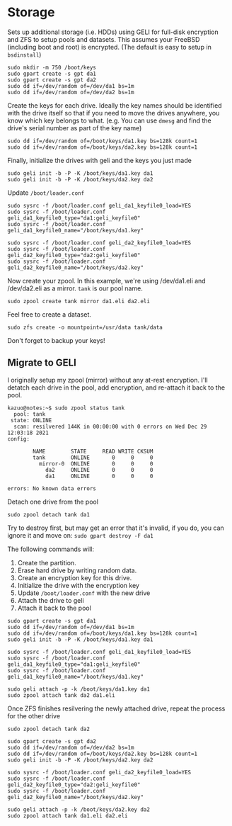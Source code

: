 # Storage

Sets up additional storage (i.e. HDDs) using GELI for full-disk encryption and ZFS 
to setup pools and datasets. This assumes your FreeBSD (including boot and root) is
encrypted. (The default is easy to setup in `bsdinstall`)

```
sudo mkdir -m 750 /boot/keys
sudo gpart create -s gpt da1
sudo gpart create -s gpt da2
sudo dd if=/dev/random of=/dev/da1 bs=1m
sudo dd if=/dev/random of=/dev/da2 bs=1m
```

Create the keys for each drive. Ideally the key names should be identified with the 
drive itself so that if you need to move the drives anywhere, you know which key
belongs to what. (e.g. You can use `dmesg` and find the drive's serial number as part
of the key name)

```
sudo dd if=/dev/random of=/boot/keys/da1.key bs=128k count=1
sudo dd if=/dev/random of=/boot/keys/da2.key bs=128k count=1
```

Finally, initialize the drives with geli and the keys you just made

```
sudo geli init -b -P -K /boot/keys/da1.key da1
sudo geli init -b -P -K /boot/keys/da2.key da2
```

Update `/boot/loader.conf`
```
sudo sysrc -f /boot/loader.conf geli_da1_keyfile0_load=YES
sudo sysrc -f /boot/loader.conf geli_da1_keyfile0_type="da1:geli_keyfile0"
sudo sysrc -f /boot/loader.conf geli_da1_keyfile0_name="/boot/keys/da1.key"

sudo sysrc -f /boot/loader.conf geli_da2_keyfile0_load=YES
sudo sysrc -f /boot/loader.conf geli_da2_keyfile0_type="da2:geli_keyfile0"
sudo sysrc -f /boot/loader.conf geli_da2_keyfile0_name="/boot/keys/da2.key"
```

Now create your zpool. In this example, we're using /dev/da1.eli and /dev/da2.eli
as a mirror. `tank` is our pool name.

```
sudo zpool create tank mirror da1.eli da2.eli
```

Feel free to create a dataset.

```
sudo zfs create -o mountpoint=/usr/data tank/data
```

Don't forget to backup your keys!

## Migrate to GELI
I originally setup my zpool (mirror) without any at-rest encryption. I'll detatch each drive in the pool, add encryption, and re-attach it back to the pool.

```
kazuo@notes:~$ sudo zpool status tank
  pool: tank
 state: ONLINE
  scan: resilvered 144K in 00:00:00 with 0 errors on Wed Dec 29 12:03:18 2021
config:

        NAME        STATE     READ WRITE CKSUM
        tank        ONLINE       0     0     0
          mirror-0  ONLINE       0     0     0
            da2     ONLINE       0     0     0
            da1     ONLINE       0     0     0

errors: No known data errors
```
Detach one drive from the pool
```
sudo zpool detach tank da1
```

Try to destroy first, but may get an error that it's invalid, if you do, you can ignore it and move on: 
`sudo gpart destroy -F da1`

The following commands will:
1. Create the partition. 
2. Erase hard drive by writing random data. 
3. Create an encryption key for this drive.
4. Initialize the drive with the encryption key
5. Update `/boot/loader.conf` with the new drive
6. Attach the drive to geli
6. Attach it back to the pool

```
sudo gpart create -s gpt da1
sudo dd if=/dev/random of=/dev/da1 bs=1m
sudo dd if=/dev/random of=/boot/keys/da1.key bs=128k count=1
sudo geli init -b -P -K /boot/keys/da1.key da1

sudo sysrc -f /boot/loader.conf geli_da1_keyfile0_load=YES
sudo sysrc -f /boot/loader.conf geli_da1_keyfile0_type="da1:geli_keyfile0"
sudo sysrc -f /boot/loader.conf geli_da1_keyfile0_name="/boot/keys/da1.key"

sudo geli attach -p -k /boot/keys/da1.key da1
sudo zpool attach tank da2 da1.eli
```

Once ZFS finishes resilvering the newly attached drive, repeat the process for the other drive

```
sudo zpool detach tank da2

sudo gpart create -s gpt da2
sudo dd if=/dev/random of=/dev/da2 bs=1m
sudo dd if=/dev/random of=/boot/keys/da2.key bs=128k count=1
sudo geli init -b -P -K /boot/keys/da2.key da2

sudo sysrc -f /boot/loader.conf geli_da2_keyfile0_load=YES
sudo sysrc -f /boot/loader.conf geli_da2_keyfile0_type="da2:geli_keyfile0"
sudo sysrc -f /boot/loader.conf geli_da2_keyfile0_name="/boot/keys/da2.key"

sudo geli attach -p -k /boot/keys/da2.key da2
sudo zpool attach tank da1.eli da2.eli
```